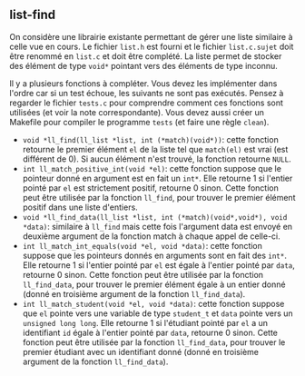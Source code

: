 ## list-find

On considère une librairie existante permettant de gérer une liste similaire à celle vue en cours.
Le fichier `list.h` est fourni et le fichier `list.c.sujet` doit être renommé en `list.c` et doit être complété. La liste permet de stocker des élément de type `void*` pointant vers des éléments de type inconnu.

Il y a plusieurs fonctions à compléter. Vous devez les implémenter dans l'ordre car si un test échoue, les suivants ne sont pas exécutés. Pensez à regarder le fichier `tests.c` pour comprendre comment ces fonctions sont utilisées (et voir la note correspondante). Vous devez aussi créer un Makefile pour compiler le programme `tests` (et faire une règle `clean`).

* `void *ll_find(ll_list *list, int (*match)(void*))`: cette fonction retourne le premier élément `el` de la liste tel que `match(el)` est vrai (est différent de 0). Si aucun élément n'est trouvé, la fonction retourne `NULL`.
* `int ll_match_positive_int(void *el)`: cette fonction suppose que le pointeur donné en argument est en fait un `int*`. Elle retourne 1 si l'entier pointé par `el` est strictement positif, retourne 0 sinon. Cette fonction peut être utilisée par la fonction `ll_find`, pour trouver le premier élément positif dans une liste d'entiers.
* `void *ll_find_data(ll_list *list, int (*match)(void*,void*), void *data)`: similaire à `ll_find` mais cette fois l'argument data est envoyé en deuxième argument de la fonction match à chaque appel de celle-ci. 
* `int ll_match_int_equals(void *el, void *data)`: cette fonction suppose que les pointeurs donnés en arguments sont en fait des `int*`. Elle retourne 1 si l'entier pointé par `el` est égale à l'entier pointé par `data`, retourne 0 sinon. Cette fonction peut être utilisée par la fonction `ll_find_data`, pour trouver le premier élément égale à un entier donné (donné en troisième argument de la fonction `ll_find_data`).
* `int ll_match_student(void *el, void *data)`: cette fonction suppose que `el` pointe vers une variable de type `student_t` et `data` pointe vers un `unsigned long long`. Elle retourne 1 si l'étudiant pointé par `el` a un identifiant `id` égale à l'entier pointé par `data`, retourne 0 sinon. Cette fonction peut être utilisée par la fonction `ll_find_data`, pour trouver le premier étudiant avec un identifiant donné (donné en troisième argument de la fonction `ll_find_data`).